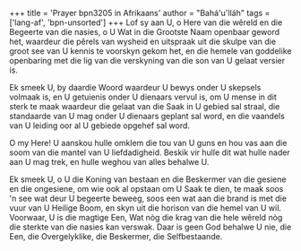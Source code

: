 +++
title = 'Prayer bpn3205 in Afrikaans'
author = "Bahá'u'lláh"
tags = ['lang-af', 'bpn-unsorted']
+++
Lof sy aan U, o Here van die wêreld en die Begeerte van die nasies, o U Wat in die Grootste Naam openbaar geword het, waardeur die pêrels van wysheid en uitspraak uit die skulpe van die groot see van U kennis te voorskyn gekom het, en die hemele van goddelike openbaring met die lig van die verskyning van die son van U gelaat versier is.

Ek smeek U, by daardie Woord waardeur U bewys onder U skepsels volmaak is, en U getuienis onder U dienaars vervul is, om U mense in dit sterk te maak waardeur die gelaat van die Saak in U gebied sal straal, die standaarde van U mag onder U dienaars geplant sal word, en die vaandels van U leiding oor al U gebiede opgehef sal word.

O my Here! U aanskou hulle omklem die tou van U guns en hou vas aan die soom van die mantel van U liefdadigheid. Beskik vir hulle dit wat hulle nader aan U mag trek, en hulle weghou van alles behalwe U.

Ek smeek U, o U die Koning van bestaan en die Beskermer van die gesiene en die ongesiene, om wie ook al opstaan om U Saak te dien, te maak soos 'n see wat deur U begeerte beweeg, soos een wat aan die brand is met die vuur van U Heilige Boom, en skyn uit die horison van die hemel van U wil. Voorwaar, U is die magtige Een, Wat nòg die krag van die hele wêreld nòg die sterkte van die nasies kan verswak. Daar is geen God behalwe U nie, die Een, die Overgelyklike, die Beskermer, die Selfbestaande.
